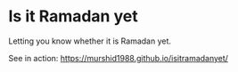 
# Is it Ramadan yet

Letting you know whether it is Ramadan yet. 

See in action: https://murshid1988.github.io/isitramadanyet/

